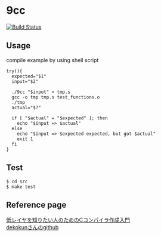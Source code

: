 # 9cc
[![Build Status](https://travis-ci.org/Kashiwara0205/9cc.svg?branch=master)](https://travis-ci.org/Kashiwara0205/9cc)


## Usage

compile example by using shell script
```
try(){
  expected="$1"
  input="$2"

  ./9cc "$input" > tmp.s
  gcc -o tmp tmp.s test_functions.o
  ./tmp
  actual="$?"
  
  if [ "$actual" = "$expected" ]; then
    echo "$input => $actual"
  else
    echo "$input => $expected expected, but got $actual"
    exit 1
  fi
}
```

## Test

```
$ cd src
$ make test
```

## Reference page
[低レイヤを知りたい人のためのCコンパイラ作成入門](https://www.sigbus.info/compilerbook)  
[dekokunさんのgithub](https://github.com/dekokun/9cc)
